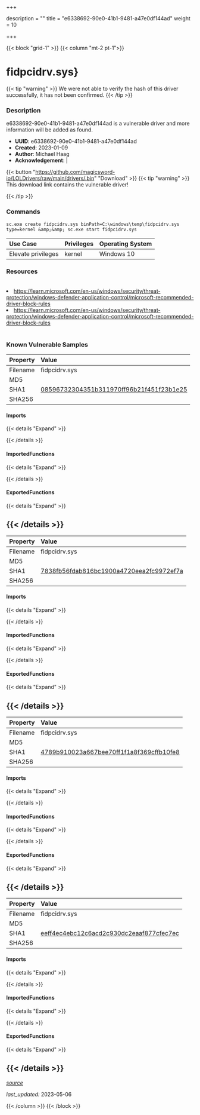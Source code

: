 +++

description = ""
title = "e6338692-90e0-41b1-9481-a47e0df144ad"
weight = 10

+++


{{< block "grid-1" >}}
{{< column "mt-2 pt-1">}}


# fidpcidrv.sys} 


{{< tip "warning" >}}
We were not able to verify the hash of this driver successfully, it has not been confirmed.
{{< /tip >}}


### Description

e6338692-90e0-41b1-9481-a47e0df144ad is a vulnerable driver and more information will be added as found.
- **UUID**: e6338692-90e0-41b1-9481-a47e0df144ad
- **Created**: 2023-01-09
- **Author**: Michael Haag
- **Acknowledgement**:  | [](https://twitter.com/)

{{< button "https://github.com/magicsword-io/LOLDrivers/raw/main/drivers/.bin" "Download" >}}
{{< tip "warning" >}}
This download link contains the vulnerable driver!

{{< /tip >}}

### Commands

```
sc.exe create fidpcidrv.sys binPath=C:\windows\temp\fidpcidrv.sys type=kernel &amp;&amp; sc.exe start fidpcidrv.sys
```

| Use Case | Privileges | Operating System | 
|:---- | ---- | ---- |
| Elevate privileges | kernel | Windows 10 |

### Resources
<br>
<li><a href=" https://learn.microsoft.com/en-us/windows/security/threat-protection/windows-defender-application-control/microsoft-recommended-driver-block-rules"> https://learn.microsoft.com/en-us/windows/security/threat-protection/windows-defender-application-control/microsoft-recommended-driver-block-rules</a></li>
<li><a href="https://learn.microsoft.com/en-us/windows/security/threat-protection/windows-defender-application-control/microsoft-recommended-driver-block-rules">https://learn.microsoft.com/en-us/windows/security/threat-protection/windows-defender-application-control/microsoft-recommended-driver-block-rules</a></li>
<br>

### Known Vulnerable Samples

| Property           | Value |
|:-------------------|:------|
| Filename           | fidpcidrv.sys |
| MD5                | [](https://www.virustotal.com/gui/file/) |
| SHA1               | [08596732304351b311970ff96b21f451f23b1e25](https://www.virustotal.com/gui/file/08596732304351b311970ff96b21f451f23b1e25) |
| SHA256             | [](https://www.virustotal.com/gui/file/) |


#### Imports
{{< details "Expand" >}}

{{< /details >}}
#### ImportedFunctions
{{< details "Expand" >}}

{{< /details >}}
#### ExportedFunctions
{{< details "Expand" >}}

{{< /details >}}
-----
| Property           | Value |
|:-------------------|:------|
| Filename           | fidpcidrv.sys |
| MD5                | [](https://www.virustotal.com/gui/file/) |
| SHA1               | [7838fb56fdab816bc1900a4720eea2fc9972ef7a](https://www.virustotal.com/gui/file/7838fb56fdab816bc1900a4720eea2fc9972ef7a) |
| SHA256             | [](https://www.virustotal.com/gui/file/) |


#### Imports
{{< details "Expand" >}}

{{< /details >}}
#### ImportedFunctions
{{< details "Expand" >}}

{{< /details >}}
#### ExportedFunctions
{{< details "Expand" >}}

{{< /details >}}
-----
| Property           | Value |
|:-------------------|:------|
| Filename           | fidpcidrv.sys |
| MD5                | [](https://www.virustotal.com/gui/file/) |
| SHA1               | [4789b910023a667bee70ff1f1a8f369cffb10fe8](https://www.virustotal.com/gui/file/4789b910023a667bee70ff1f1a8f369cffb10fe8) |
| SHA256             | [](https://www.virustotal.com/gui/file/) |


#### Imports
{{< details "Expand" >}}

{{< /details >}}
#### ImportedFunctions
{{< details "Expand" >}}

{{< /details >}}
#### ExportedFunctions
{{< details "Expand" >}}

{{< /details >}}
-----
| Property           | Value |
|:-------------------|:------|
| Filename           | fidpcidrv.sys |
| MD5                | [](https://www.virustotal.com/gui/file/) |
| SHA1               | [eeff4ec4ebc12c6acd2c930dc2eaaf877cfec7ec](https://www.virustotal.com/gui/file/eeff4ec4ebc12c6acd2c930dc2eaaf877cfec7ec) |
| SHA256             | [](https://www.virustotal.com/gui/file/) |


#### Imports
{{< details "Expand" >}}

{{< /details >}}
#### ImportedFunctions
{{< details "Expand" >}}

{{< /details >}}
#### ExportedFunctions
{{< details "Expand" >}}

{{< /details >}}
-----



[*source*](https://github.com/magicsword-io/LOLDrivers/tree/main/yaml/e6338692-90e0-41b1-9481-a47e0df144ad.yaml)

*last_updated:* 2023-05-06








{{< /column >}}
{{< /block >}}
